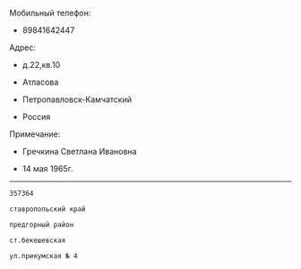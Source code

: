 Мобильный телефон:

- 89841642447

Адрес:

- д.22,кв.10

- Атласова

- Петропавловск-Камчатский

- Россия

Примечание:

- Гречкина Светлана Ивановна

- 14 мая 1965г.

---

    357364

    ставропольский край

    предгорный район

    ст.бекешевская

    ул.прикумская № 4

